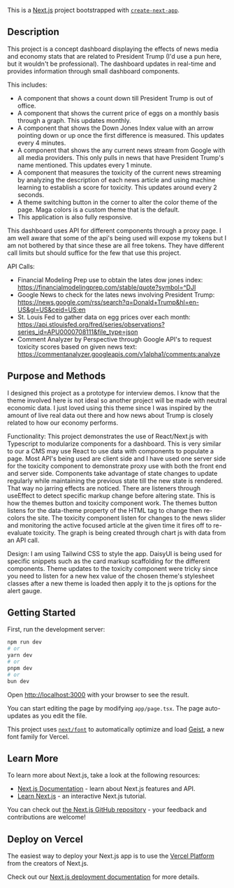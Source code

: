 This is a [Next.js](https://nextjs.org) project bootstrapped with [`create-next-app`](https://nextjs.org/docs/app/api-reference/cli/create-next-app). 

## Description

This project is a concept dashboard displaying the effects of news media and economy stats that are related to President Trump (I'd use a pun here, but it wouldn't be professional). The dashboard updates in real-time and provides information through small dashboard components.

This includes:
- A component that shows a count down till President Trump is out of office.
- A component that shows the current price of eggs on a monthly basis through a graph.  This updates monthly.
- A component that shows the Down Jones Index value with an arrow pointing down or up once the first difference is measured.  This updates every 4 minutes.
- A component that shows the any current news stream from Google with all media providers.  This only pulls in news that have President Trump's name mentioned.  This updates every 1 minute.
- A component that measures the toxicity of the current news streaming by analyzing the description of each news article and using machine learning to establish a score for toxicity.  This updates around every 2 seconds.
- A theme switching button in the corner to alter the color theme of the page.  Maga colors is a custom theme that is the default.
- This application is also fully responsive.

This dashboard uses API for different components through a proxy page.  I am well aware that some of the api's being used will expose my tokens but I am not bothered by that since these are all free tokens.  They have different call limits but should suffice for the few that use this project.

API Calls:
- Financial Modeling Prep use to obtain the lates dow jones index:  https://financialmodelingprep.com/stable/quote?symbol=^DJI
- Google News to check for the lates news involving President Trump:  https://news.google.com/rss/search?q=Donald+Trump&hl=en-US&gl=US&ceid=US:en
- St. Louis Fed to gather data on egg prices over each month:  https://api.stlouisfed.org/fred/series/observations?series_id=APU0000708111&file_type=json
- Comment Analyzer by Perspective through Google API's to request toxicity scores based on given news text:  https://commentanalyzer.googleapis.com/v1alpha1/comments:analyze

## Purpose and Methods
I designed this project as a prototype for interview demos.  I know that the theme involved here is not ideal so another project will be made with neutral economic data.  I just loved using this theme since I was inspired by the amount of live real data out there and how news about Trump is closely related to how our economy performs.

Functionality:
This project demonstrates the use of React/Next.js with Typescript to modularize components for a dashboard.  This is very similar to our a CMS may use React to use data with components to populate a page.  Most API's being used are client side and I have used one server side for the toxicity component to demonstrate proxy use with both the front end and server side.  Components take advantage of state changes to update regularly while maintaining the previous state till the new state is rendered.  That way no jarring effects are noticed.  There are listeners through useEffect to detect specific markup change before altering state.  This is how the themes button and toxicity component work.  The themes button listens for the data-theme property of the HTML tag to change then re-colors the site.  The toxicity component listen for changes to the news slider and monitoring the active focused article at the given time it fires off to re-evaluate toxicity.  The graph is being created through chart js with data from an API call.

Design:
I am using Tailwind CSS to style the app.  DaisyUI is being used for specific snippets such as the card markup scaffolding for the different components.  Theme updates to the toxicity component were tricky since you need to listen for a new hex value of the chosen theme's stylesheet classes after a new theme is loaded then apply it to the js options for the alert gauge.


## Getting Started

First, run the development server:

```bash
npm run dev
# or
yarn dev
# or
pnpm dev
# or
bun dev
```

Open [http://localhost:3000](http://localhost:3000) with your browser to see the result.

You can start editing the page by modifying `app/page.tsx`. The page auto-updates as you edit the file.

This project uses [`next/font`](https://nextjs.org/docs/app/building-your-application/optimizing/fonts) to automatically optimize and load [Geist](https://vercel.com/font), a new font family for Vercel.

## Learn More

To learn more about Next.js, take a look at the following resources:

- [Next.js Documentation](https://nextjs.org/docs) - learn about Next.js features and API.
- [Learn Next.js](https://nextjs.org/learn) - an interactive Next.js tutorial.

You can check out [the Next.js GitHub repository](https://github.com/vercel/next.js) - your feedback and contributions are welcome!

## Deploy on Vercel

The easiest way to deploy your Next.js app is to use the [Vercel Platform](https://vercel.com/new?utm_medium=default-template&filter=next.js&utm_source=create-next-app&utm_campaign=create-next-app-readme) from the creators of Next.js.

Check out our [Next.js deployment documentation](https://nextjs.org/docs/app/building-your-application/deploying) for more details.
